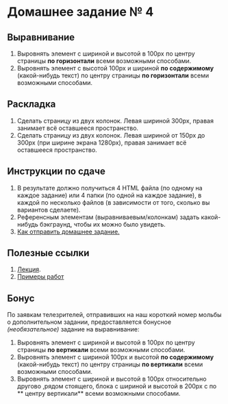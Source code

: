 # Домашнее задание № 4

## Выравнивание

1. Выровнять элемент с шириной и высотой в 100px по центру страницы **по горизонтали** всеми возможными способами.
2. Выровнять элемент с высотой 100px и шириной **по содержимому** (какой-нибудь текст) по центру страницы **по горизонтали** всеми возможными способами.

## Раскладка

1. Сделать страницу из двух колонок. Левая шириной 300px, правая занимает всё оставшееся пространство.
2. Сделать страницу из двух колонок. Левая шириной от 150px до 300px (при ширине экрана 1280px), правая занимает всё оставшееся пространство.

## Инструкции по сдаче

1. В результате должно получиться 4 HTML файла (по одному на каждое задание) или 4 папки (по одной на каждое задание), в каждой по несколько файлов (в зависимости от того, сколько вы вариантов сделаете).
2. Референсным элементам (выравниваевым/колонкам) задать какой-нибудь бэкграунд, чтобы их можно было увидеть.
3. [Как отправить домашнее задание.](https://github.com/cripi-interface-development/lectures#%D0%92%D0%BE%D1%80%D0%BA%D1%84%D0%BB%D0%BE%D1%83)

## Полезные ссылки

1. [Лекция](https://docs.google.com/presentation/d/1CbU99bqDhMvPI0hRdiC4lphFS0Gywai32z_DLzdepoE/edit?usp=sharing).
2. [Примеры работ](http://cs7003.vk.me/c540106/v540106582/118/lhW6afHbhhs.jpg)

## Бонус

По заявкам телезрителей, отправивших на наш короткий номер мольбы о дополнительном задании, предоставляется бонусное *(необязательное)* задание на выравнивание:

1. Выровнять элемент с шириной и высотой в 100px по центру страницы **по вертикали** всеми возможными способами.
2. Выровнять элемент с шириной 100px и высотой **по содержимому** (какой-нибудь текст) по центру страницы **по вертикали** всеми возможными способами.
3. Выровнять элемент с шириной и высотой в 100px относительно другово ,рядом стоящего, блока с шириной и высотой в 200px  с по ** центру вертикали** всеми возможными способами.
